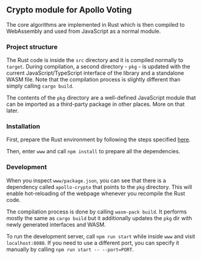 ## Crypto module for Apollo Voting

The core algorithms are implemented in Rust which is then compiled to WebAssembly and
used from JavaScript as a normal module.

### Project structure

The Rust code is inside the `src` directory and it is compiled normally to `target`.
During compilation, a second directory - `pkg` - is updated with the current JavaScript/TypeScript
interface of the library and a standalone WASM file. Note that the compilation process
is slightly different than simply calling `cargo build`.

The contents of the `pkg` directory are a well-defined JavaScript module that can be imported
as a third-party package in other places. More on that later.


### Installation

First, prepare the Rust environment by following the steps specified [here](https://rustwasm.github.io/book/game-of-life/setup.html).

Then, enter `www` and call `npm install` to prepare all the dependencies.

### Development

When you inspect `www/package.json`, you can see that there is a dependency called `apollo-crypto`
that points to the `pkg` directory. This will enable hot-reloading of the webpage whenever
you recompile the Rust code.

The compilation process is done by calling `wasm-pack build`. It performs mostly the same as
`cargo build` but it additionally updates the `pkg` dir with newly generated interfaces and
WASM.

To run the development server, call `npm run start` while inside `www` and visit `localhost:8080`.
If you need to use a different port, you can specify it manually by calling `npm run start -- --port=PORT`.
